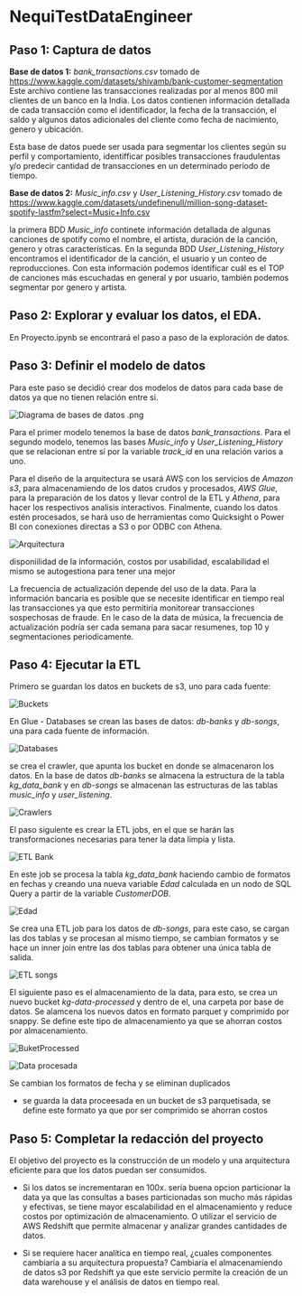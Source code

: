 # NequiTestDataEngineer
## Paso 1: Captura de datos

**Base de datos 1:** *bank_transactions.csv* tomado de https://www.kaggle.com/datasets/shivamb/bank-customer-segmentation 
Este archivo contiene las transacciones realizadas por al menos 800 mil clientes de un banco en la India. Los datos contienen información detallada de cada transacción como el identificador, la fecha de la transacción, el saldo y algunos datos adicionales del cliente como fecha de nacimiento, genero y ubicación.

Esta base de datos puede ser usada para segmentar los clientes según su perfil y comportamiento, identifficar posibles transacciones fraudulentas y/o predecir cantidad de transacciones en un determinado período de tiempo.

**Base de datos 2:** *Music_info.csv* y *User_Listening_History.csv* tomado de https://www.kaggle.com/datasets/undefinenull/million-song-dataset-spotify-lastfm?select=Music+Info.csv 

la primera BDD *Music_info* continete información detallada de algunas canciones de spotify como el nombre, el artista, duración de la canción, genero y otras características. En la segunda BDD *User_Listening_History* encontramos el identificador de la canción, el usuario y un conteo de reproducciones.
Con esta información podemos identificar cuál es el TOP de canciones más escuchadas en general y por usuario, también podemos segmentar por genero y artista. 

## Paso 2: Explorar y evaluar los datos, el EDA.

En Proyecto.ipynb se encontrará el paso a paso de la exploración de datos.

## Paso 3: Definir el modelo de datos

Para este paso se decidió crear dos modelos de datos para cada base de datos ya que no tienen relación entre si.

![Diagrama de bases de datos .png](https://github.com/manuelarr03/NequiTestDataEngineer/blob/261dbb8dcb146cff66c6b14c6dc393eb7a61e46b/Diagrama%20de%20bases%20de%20datos%20.png)

Para el primer modelo tenemos la base de datos *bank_transactions*. Para el segundo modelo, tenemos las bases *Music_info* y *User_Listening_History* que se relacionan entre sí por la variable *track_id* en una relación varios a uno. 

Para el diseño de la arquitectura se usará AWS con los servicios de *Amazon s3*, para almacenamiendo de los datos crudos y procesados, *AWS Glue*, para la preparación de los datos y llevar control de la ETL y *Athena*, para hacer los respectivos analisis interactivos. Finalmente, cuando los datos estén procesados, se hará uso de herramientas como Quicksight o Power BI con conexiones directas a S3 o por ODBC con Athena.

![Arquitectura](https://github.com/manuelarr03/NequiTestDataEngineer/blob/1298a08c9ac9c8d8f29492ec6a6dbec5fbf28c74/Arquitectura.png)

disponiilidad de la información, costos por usabilidad, escalabilidad el mismo se autogestiona para tener una mejor 

La frecuencia de actualización depende del uso de la data. Para la información bancaria es posible que se necesite identificar en tiempo real las transacciones ya que esto permitiría monitorear transacciones sospechosas de fraude. 
En le caso de la data de música, la frecuencia de actualización podría ser cada semana para sacar resumenes, top 10 y segmentaciones periodicamente.

## Paso 4: Ejecutar la ETL

Primero se guardan los datos en buckets de s3, uno para cada fuente:

![Buckets](https://github.com/manuelarr03/NequiTestDataEngineer/blob/5f30f8db96c0be797c5041e09e172a9c21c6c8a8/Buckets.png)

En Glue - Databases se crean las bases de datos: *db-banks* y *db-songs*, una para cada fuente de información.


![Databases](https://github.com/manuelarr03/NequiTestDataEngineer/blob/c65aff933f9184c269fdc4120f0e8cd02df1b352/Databases.png)

se crea el crawler, que apunta los bucket en donde se almacenaron los datos. En la base de datos *db-banks* se almacena la estructura de la tabla *kg_data_bank* y en *db-songs* se almacenan las estructuras de las tablas *music_info* y *user_listening*.


![Crawlers](https://github.com/manuelarr03/NequiTestDataEngineer/blob/c65aff933f9184c269fdc4120f0e8cd02df1b352/Crawlers.png)

El paso siguiente es crear la ETL jobs, en el que se harán las transformaciones necesarias para tener la data limpia y lista.

![ETL Bank](https://github.com/manuelarr03/NequiTestDataEngineer/blob/877741b0344f03b37e7f915512b296186290e331/ELT%20job%20bank.png)

En este job se procesa la tabla *kg_data_bank* haciendo cambio de formatos en fechas y creando una nueva variable *Edad* calculada en un nodo de SQL Query a partir de la variable *CustomerDOB*.

![Edad](https://github.com/manuelarr03/NequiTestDataEngineer/blob/256586d0374b402d42a930b0827cf6d35c81ebe9/Edad.png)

Se crea una ETL job para los datos de *db-songs*, para este caso, se cargan las dos tablas y se procesan al mismo tiempo, se cambian formatos y se hace un inner join entre las dos tablas para obtener una única tabla de salida.

![ETL songs](https://github.com/manuelarr03/NequiTestDataEngineer/blob/b687503a532bb7392d59596c5ab71d85084131cc/ELT%20job%20songs.png)

El siguiente paso es el almacenamiento de la data, para esto, se crea un nuevo bucket *kg-data-processed* y dentro de el, una carpeta por base de datos. Se alamcena los nuevos datos en formato parquet y comprimido por snappy. Se define este tipo de almacenamiento ya que se ahorran costos por almacenamiento.

![BuketProcessed](https://github.com/manuelarr03/NequiTestDataEngineer/blob/b687503a532bb7392d59596c5ab71d85084131cc/BucketProcessed.png)

![Data procesada](https://github.com/manuelarr03/NequiTestDataEngineer/blob/256586d0374b402d42a930b0827cf6d35c81ebe9/Data%20procesada.png)

Se cambian los formatos de fecha y se eliminan duplicados
* se guarda la data proceesada en un bucket de s3 parquetisada, se define este formato ya que por ser comprimido se ahorran costos
## Paso 5: Completar la redacción del proyecto

El objetivo del proyecto es la construcción de un modelo y una arquitectura eficiente para que los datos puedan ser consumidos.  

* Si los datos se incrementaran en 100x. sería buena opcion particionar la data ya que las consultas a bases particionadas son mucho más rápidas y efectivas, se tiene mayor escalabilidad en el almacenamiento y reduce costos por optimización de almacenamiento. O utilizar el servicio de AWS Redshift que permite almacenar y analizar grandes cantidades de datos. 

* Si se requiere hacer analítica en tiempo real, ¿cuales componentes cambiaria a su
arquitectura propuesta? Cambiaría el almacenamiendo de datos s3 por Redshift ya que este servicio permite la creación de un data warehouse y el análisis de datos en tiempo real.
